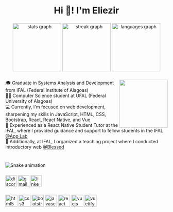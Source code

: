 <h1 align="center">Hi 👋! I'm Eliezir</h1>

###

<div align="center">
  <img src="https://github-readme-stats.vercel.app/api?username=Eliezir&hide_title=false&hide_rank=true&show_icons=true&include_all_commits=true&count_private=true&disable_animations=false&theme=dracula&locale=en&hide_border=true" height="150" alt="stats graph"  />
  <img src="https://streak-stats.demolab.com?user=Eliezir&locale=en&mode=weekly&theme=dracula&hide_border=true&border_radius=5" height="150" alt="streak graph"  />
  <img src="https://github-readme-stats.vercel.app/api/top-langs?username=Eliezir&locale=en&hide_title=false&layout=compact&card_width=320&langs_count=5&theme=dracula&hide_border=true" height="150" alt="languages graph"  />
</div>

###

<img align="right" height="150" src="https://media.giphy.com/media/pO4UHglOY2vII/giphy.gif"  />

###

<p align="left">🎓 Graduate in Systems Analysis and Development from IFAL (Federal Institute of Alagoas)<br>👨‍💻 Computer Science student at UFAL (Federal University of Alagoas) <br>💻 Currently, I'm focused on web development, sharpening my skills in JavaScript, HTML, CSS, Bootstrap, React, React Native, and Vue<br>👷 Experienced as a React Native Student Tutor at the IFAL, where I provided guidance and support to fellow students in the IFAL <a href="https://www.instagram.com/lapp.ifal/">@App Lab </a><br>📝 Additionally, at IFAL, I organized a teaching project where I conducted introductory web 
  <a href="https://www.instagram.com/websitesblessed/">@Blessed</a></p>

###

<br clear="both">

<img src="https://raw.githubusercontent.com/Eliezir/Eliezir/output/snake.svg" alt="Snake animation" />

###

<div align="left">
  <img src="https://img.shields.io/static/v1?message=Discord&logo=discord&label=&color=7289DA&logoColor=white&labelColor=&style=for-the-badge" height="35" alt="discord logo"  />
  <a href="eliezirneto@gmail.com" target="_blank">
    <img src="https://img.shields.io/static/v1?message=Gmail&logo=gmail&label=&color=D14836&logoColor=white&labelColor=&style=for-the-badge" height="35" alt="gmail logo"  />
  </a>
  <a href="https://www.linkedin.com/in/eliezir/" target="_blank">
    <img src="https://img.shields.io/static/v1?message=LinkedIn&logo=linkedin&label=&color=0077B5&logoColor=white&labelColor=&style=for-the-badge" height="35" alt="linkedin logo"  />
  </a>
</div>

###

<div align="left">
  <img src="https://img.shields.io/badge/HTML5-E34F26?logo=html5&logoColor=white&style=for-the-badge" height="37" alt="html5 logo"  />

  <img src="https://img.shields.io/badge/CSS3-1572B6?logo=css3&logoColor=white&style=for-the-badge" height="37" alt="css3 logo"  />

  <img src="https://img.shields.io/badge/Bootstrap-7952B3?logo=bootstrap&logoColor=white&style=for-the-badge" height="37" alt="bootstrap logo"  />

  <img src="https://img.shields.io/badge/JavaScript-F7DF1E?logo=javascript&logoColor=black&style=for-the-badge" height="37" alt="javascript logo"  />

  <img src="https://img.shields.io/badge/React-61DAFB?logo=react&logoColor=black&style=for-the-badge" height="37" alt="react logo"  />
  
  <img src="https://img.shields.io/badge/Vue.js-4FC08D?logo=vuedotjs&logoColor=black&style=for-the-badge" height="37" alt="vuejs logo"  />
 
  <img src="https://img.shields.io/badge/Vuetify-1867C0?logo=vuetify&logoColor=white&style=for-the-badge" height="37" alt="vuetify logo"  />
</div>

###
